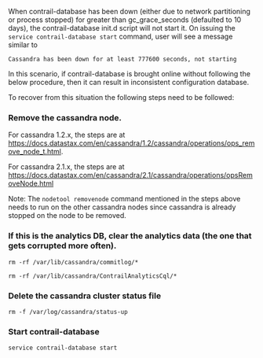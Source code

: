 When contrail-database has been down (either due to network partitioning or process stopped) for greater than gc_grace_seconds (defaulted to 10 days), the contrail-database init.d script will not start it. On issuing the `service contrail-database start` command, user will see a message similar to 

`Cassandra has been down for at least 777600 seconds, not starting`

In this scenario, if contrail-database is brought online without following the below procedure, then it can result in inconsistent configuration database.

To recover from this situation the following steps need to be followed:

### Remove the cassandra node.

For cassandra 1.2.x, the steps are at https://docs.datastax.com/en/cassandra/1.2/cassandra/operations/ops_remove_node_t.html.

For cassandra 2.1.x, the steps are at https://docs.datastax.com/en/cassandra/2.1/cassandra/operations/opsRemoveNode.html

Note: The `nodetool removenode` command mentioned in the steps above needs to run on the other cassandra nodes since cassandra is already stopped on the node to be removed.

### If this is the analytics DB, clear the analytics data (the one that gets corrupted more often). 

`rm -rf /var/lib/cassandra/commitlog/*`

`rm -rf /var/lib/cassandra/ContrailAnalyticsCql/*`

### Delete the cassandra cluster status file 
`rm -f /var/log/cassandra/status-up`

### Start contrail-database
`service contrail-database start`
